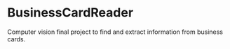# BusinessCardReader
Computer vision final project to find and extract information from business cards.
